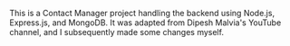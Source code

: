 This is a Contact Manager project handling the backend using Node.js, Express.js, and MongoDB. It was adapted from Dipesh Malvia's YouTube channel, and I subsequently made some changes myself.
